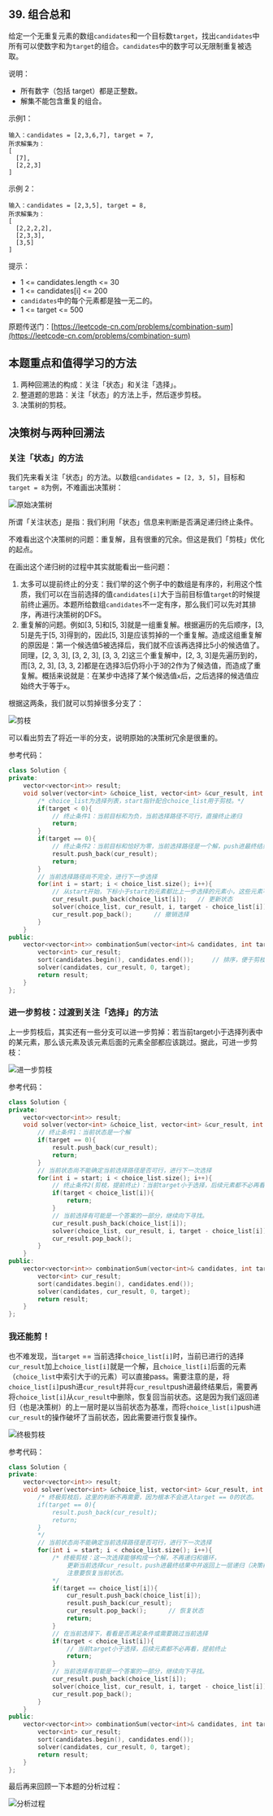 ## 39. 组合总和

给定一个无重复元素的数组`candidates`和一个目标数`target`，找出`candidates`中所有可以使数字和为`target`的组合。`candidates`中的数字可以无限制重复被选取。

说明：

+ 所有数字（包括 target）都是正整数。
+ 解集不能包含重复的组合。

示例1：

``` text
输入：candidates = [2,3,6,7], target = 7,
所求解集为：
[
  [7],
  [2,2,3]
]
```

示例 2：

``` text
输入：candidates = [2,3,5], target = 8,
所求解集为：
[
  [2,2,2,2],
  [2,3,3],
  [3,5]
]
```

提示：

+ 1 <= candidates.length <= 30
+ 1 <= candidates\[i\] <= 200
+ `candidates`中的每个元素都是独一无二的。
+ 1 <= target <= 500

原题传送门：[https://leetcode-cn.com/problems/combination-sum](https://leetcode-cn.com/problems/combination-sum)

## 本题重点和值得学习的方法

1. 两种回溯法的构成：关注「状态」和关注「选择」。
2. 整道题的思路：关注「状态」的方法上手，然后逐步剪枝。
3. 决策树的剪枝。

## 决策树与两种回溯法

### 关注「状态」的方法

我们先来看关注「状态」的方法。以数组`candidates = [2, 3, 5]`，目标和`target = 8`为例，不难画出决策树：

![原始决策树](./组合总和/原始决策树.png)

所谓「关注状态」是指：我们利用「状态」信息来判断是否满足递归终止条件。

不难看出这个决策树的问题：重复解，且有很重的冗余。但这是我们「剪枝」优化的起点。

在画出这个递归树的过程中其实就能看出一些问题：

1. 太多可以提前终止的分支：我们举的这个例子中的数组是有序的，利用这个性质，我们可以在当前选择的值`candidates[i]`大于当前目标值`target`的时候提前终止遍历。本题所给数组`candidates`不一定有序，那么我们可以先对其排序，再进行决策树的DFS。
2. 重复解的问题。例如\[3, 5\]和\[5, 3\]就是一组重复解。根据遍历的先后顺序，\[3, 5\]是先于\[5, 3\]得到的，因此\[5, 3\]是应该剪掉的一个重复解。造成这组重复解的原因是：第一个候选值5被选择后，我们就不应该再选择比5小的候选值了。同理，\[2, 3, 3\], \[3, 2, 3\], \[3, 3, 2\]这三个重复解中，\[2, 3, 3\]是先遍历到的，而\[3, 2, 3\], \[3, 3, 2\]都是在选择3后仍将小于3的2作为了候选值，而造成了重复解。概括来说就是：在某步中选择了某个候选值`x`后，之后选择的候选值应始终大于等于`x`。

根据这两条，我们就可以剪掉很多分支了：

![剪枝](组合总和/剪枝.png)

可以看出剪去了将近一半的分支，说明原始的决策树冗余是很重的。

参考代码：

``` c++
class Solution {
private:
    vector<vector<int>> result;
    void solver(vector<int> &choice_list, vector<int> &cur_result, int start, int target){
		/* choice_list为选择列表，start指针配合choice_list用于剪枝。*/
        if(target < 0){
			// 终止条件1：当前目标和为负，当前选择路径不可行，直接终止递归
			return;
		}
        if(target == 0){
			// 终止条件2：当前目标和恰好为零，当前选择路径是一个解，push进最终结果中
            result.push_back(cur_result);
            return;
        }
		// 当前选择路径尚不完全，进行下一步选择
        for(int i = start; i < choice_list.size(); i++){
			// 从start开始，下标小于start的元素都比上一步选择的元素小，这些元素不能选
            cur_result.push_back(choice_list[i]);	// 更新状态
            solver(choice_list, cur_result, i, target - choice_list[i]);	// 进入下一轮递归。下轮递归的选择列表要排除下标小于i的元素，即start = i
            cur_result.pop_back();		// 撤销选择
        }
    }
public:
    vector<vector<int>> combinationSum(vector<int>& candidates, int target) {
        vector<int> cur_result;
        sort(candidates.begin(), candidates.end());		// 排序，便于剪枝
        solver(candidates, cur_result, 0, target);
        return result;
    }
};
```

### 进一步剪枝：过渡到关注「选择」的方法

上一步剪枝后，其实还有一些分支可以进一步剪掉：若当前target小于选择列表中的某元素，那么该元素及该元素后面的元素全部都应该跳过。据此，可进一步剪枝：

![进一步剪枝](./组合总和/进一步剪枝.png)

参考代码：

``` c++
class Solution {
private:
    vector<vector<int>> result;
    void solver(vector<int> &choice_list, vector<int> &cur_result, int start, int target){
        // 终止条件1：当前状态是一个解
        if(target == 0){
            result.push_back(cur_result);
            return;
        }
        // 当前状态尚不能确定当前选择路径是否可行，进行下一次选择
        for(int i = start; i < choice_list.size(); i++){
            // 终止条件2(剪枝，提前终止)：当前target小于选择，后续元素都不必再看，提前终止
            if(target < choice_list[i]){
                return;
            }
            // 当前选择有可能是一个答案的一部分，继续向下寻找。
            cur_result.push_back(choice_list[i]);
            solver(choice_list, cur_result, i, target - choice_list[i]);
            cur_result.pop_back();
        }
    }
public:
    vector<vector<int>> combinationSum(vector<int>& candidates, int target) {
        vector<int> cur_result;
        sort(candidates.begin(), candidates.end());
        solver(candidates, cur_result, 0, target);
        return result;
    }
};
```

### 我还能剪！

也不难发现，当`target` == 当前选择`choice_list[i]`时，当前已进行的选择`cur_result`加上`choice_list[i]`就是一个解，且`choice_list[i]`后面的元素（`choice_list`中索引大于i的元素）可以直接pass。需要注意的是，将`choice_list[i]`push进`cur_result`并将`cur_result`push进最终结果后，需要再将`choice_list[i]`从`cur_result`中删除，恢复回当前状态。这是因为我们返回递归（也是决策树）的上一层时是以当前状态为基准，而将`choice_list[i]`push进`cur_result`的操作破坏了当前状态，因此需要进行恢复操作。

![终极剪枝](./组合总和/终极剪枝.png)

参考代码：

``` c++
class Solution {
private:
    vector<vector<int>> result;
    void solver(vector<int> &choice_list, vector<int> &cur_result, int start, int target){
        /* 终极剪枝后，这里的判断不再需要，因为根本不会进入target == 0的状态。
        if(target == 0){
            result.push_back(cur_result);
            return;
        }
        */
        // 当前状态尚不能确定当前选择路径是否可行，进行下一次选择
        for(int i = start; i < choice_list.size(); i++){
            /* 终极剪枝：这一次选择能够构成一个解，不再递归和循环，
				更新当前选择cur_result，push进最终结果中并返回上一层递归（决策树的上一层）。
				注意要恢复当前状态。
			*/
			if(target == choice_list[i]){
                cur_result.push_back(choice_list[i]);
                result.push_back(cur_result);
                cur_result.pop_back();		// 恢复状态
                return;
            }
            // 在当前选择下，看看是否满足条件或需要跳过当前选择
            if(target < choice_list[i]){
                // 当前target小于选择，后续元素都不必再看，提前终止
                return;
            }
            // 当前选择有可能是一个答案的一部分，继续向下寻找。
            cur_result.push_back(choice_list[i]);
            solver(choice_list, cur_result, i, target - choice_list[i]);
            cur_result.pop_back();
        }
    }
public:
    vector<vector<int>> combinationSum(vector<int>& candidates, int target) {
        vector<int> cur_result;
        sort(candidates.begin(), candidates.end());
        solver(candidates, cur_result, 0, target);
        return result;
    }
};
```

最后再来回顾一下本题的分析过程：

![分析过程](./组合总和/整题分析过程.gif)
